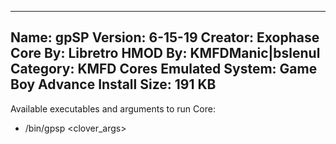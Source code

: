 -----------------------
Name: gpSP
Version: 6-15-19
Creator: Exophase
Core By: Libretro
HMOD By: KMFDManic|bslenul
Category: KMFD Cores
Emulated System: Game Boy Advance
Install Size: 191 KB
-----------------------
Available executables and arguments to run Core:
- /bin/gpsp <rom> <clover_args>
